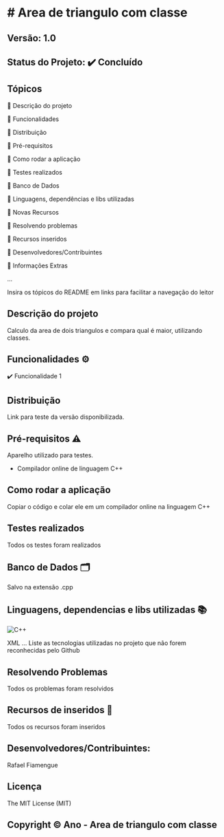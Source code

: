 # # Area de triangulo com classe
## Versão: 1.0 
## Status do Projeto: ✔️ Concluído

## Tópicos
🔹 Descrição do projeto 

🔹 Funcionalidades

🔹 Distribuição

🔹 Pré-requisitos

🔹 Como rodar a aplicação

🔹 Testes realizados

🔹 Banco de Dados

🔹 Linguagens, dependências e libs utilizadas

🔹 Novas Recursos

🔹 Resolvendo problemas

🔹 Recursos inseridos 

🔹 Desenvolvedores/Contribuintes

🔹 Informações Extras


...

Insira os tópicos do README em links para facilitar a navegação do leitor

## Descrição do projeto
Calculo da area de dois triangulos e compara qual é maior, utilizando classes. 

## Funcionalidades ⚙️
✔️ Funcionalidade 1


## Distribuição
Link para teste da versão disponibilizada.

## Pré-requisitos ⚠️    
Aparelho utilizado para testes.
- Compilador online de linguagem C++

## Como rodar a aplicação 
Copiar o código e colar ele em um compilador online na linguagem C++

## Testes realizados
Todos os testes foram realizados

## Banco de Dados 🗂️
Salvo na extensão .cpp

## Linguagens, dependencias e libs utilizadas 📚
![C++](https://img.shields.io/badge/C%2B%2B-00599C?style=for-the-badge&logo=c%2B%2B&logoColor=white)

XML
...
Liste as tecnologias utilizadas no projeto que não forem reconhecidas pelo Github

## Resolvendo Problemas 
Todos os problemas foram resolvidos

## Recursos de inseridos 🧰
Todos os recursos foram inseridos

## Desenvolvedores/Contribuintes:
Rafael Fiamengue

## Licença
The MIT License (MIT)

## Copyright ©️ Ano - Area de triangulo com classe
